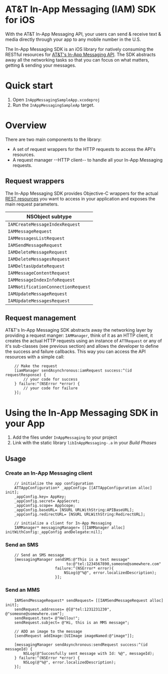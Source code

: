 # AT&T In-App Messaging (IAM) SDK for iOS


With the AT&T In-App Messaging API, your users can send & receive text
& media directly through your app to any mobile number in the U.S. 

The In-App Messaging SDK  is an iOS library for natively consuming the RESTful resources for [AT&T's In-App Messaging API](http://developer.att.com/apis/in-app-messaging). The SDK abstracts away all the networking tasks so that you can focus on what matters, getting & sending your messages. 

# Quick start

1. Open `InAppMessagingSampleApp.xcodeproj` 
2. Run the `InAppMessagingSampleAp` target.


# Overview

There are two main components to the library:

 - A set of request wrappers for the HTTP requests to access the API's resources.
 - A request manager --HTTP client-- to handle all your In-App Messaging requests.

## Request wrappers

The In-App Messaging SDK provides Objective-C wrappers for the actual [REST resources](http://developer.att.com/apis/in-app-messaging/docs#resources) you want to access in your application and exposes the main request parameters.

| NSObject subtype | 
| -------- | 
| `IAMCreateMessageIndexRequest` |
| `IAMMessageRequest` |
| `IAMMessagesListRequest` |
| `IAMSendMessageRequest` |
| `IAMDeleteMessageRequest` |
| `IAMDeleteMessagesRequest` |
| `IAMDeltasUpdateRequest` |
| `IAMMessageContentRequest` |
| `IAMMessageIndexInfoRequest` |
| `IAMNotificationConnectionRequest` |
| `IAMUpdateMessageRequest` |
| `IAMUpdateMessagesRequest` |


## Request management

AT&T's In-App Messaging SDK abstracts away the networking layer by providing a request manger: `IAMManager`, think of it as an HTTP client, it creates the actual HTTP requests using an instance of `ATTRequest` or any of it's sub-classes (see previous section) and allows the developer to define the success and failure callbacks. This way you can access the API resources with a simple call:

```objc    
    // Make the request
    [iamManager sendAsynchronous:iamRequest success:^(id requestResponse) {
        // your code for success 
    } failure:^(NSError *error) {
        // your code for failure
    }];
```

# Using the In-App Messaging SDK in your App


1. Add the files under `InAppMessaging` to your project
2. Link with the static library `libInAppMessaging-.a` in your *Build Phases*

## Usage

### Create an In-App Messaging client

```objc
    // initialize the app configuration
    ATTAppConfiguration* _appConfig= [[ATTAppConfiguration alloc] init];
    _appConfig.key= AppKey;
    _appConfig.secret= AppSecret;
    _appConfig.scope= AppScope;
    _appConfig.baseURL= [NSURL URLWithString:APIBaseURL];
    _appConfig.redirectURL= [NSURL URLWithString:RedirectURL];
    
    // initialize a client for In-App Messaging
    IAMManager* messagingManager= [[IAMManager alloc] initWithConfig:_appConfig andDelegate:nil];
```

### Send an SMS

```objc
	// Send an SMS message
    [messagingManager sendSMS:@"This is a test message"
                           to:@"tel:1234567890,someone@somewhere.com"
                      failure:^(NSError* error){
                          NSLog(@"%@", error.localizedDescription);
                      }];
```

### Send an MMS

```objc
	IAMSendMessageRequest* sendRequest= [[IAMSendMessageRequest alloc] init];
    sendRequest.addresses= @[@"tel:1231231230", @"someone@somewhere.com"];
    sendRequest.text= @"Hellou!";
    sendRequest.subject= @"Hi, this is an MMS message";
    
    // ADD an image to the message
    [sendRequest addImage:[UIImage imageNamed:@"image"]];
    
    [messagingManager sendAsynchronous:sendRequest success:^(id messageId) {
        NSLog(@"Succesfully sent message with Id: %@", messageId);
    } failure:^(NSError *error) {
        NSLog(@"%@", error.localizedDescription);
    }];
```
